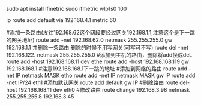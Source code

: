 sudo apt install ifmetric 
sudo ifmetric wlp1s0 100

ip route add default via 192.168.4.1 metric 60



#添加一条路由(发往192.168.62这个网段要经过网关192.168.1.1,注意这个是下一跳的网关地址)
route add -net 192.168.62.0 netmask 255.255.255.0 gw 192.168.1.1
并删除一条路由 删除的时候不用写网关(可写可不写)
route del -net 192.168.122. netmask 255.255.255.0
#添加到主机的路由，删除将add换成deL
route add -host 192.168.168.11 dev ethe
route add -host 192.168.168.119 gw 192.168.168.1 #注意192.168.168.1下一跳的地址
#添加到网络的路由
route add -net IP netmask MASK etho
route add -net IP netmask MASK gw IP
route add -net IP/24 eth1
#添加默认网关
route add default gw IP
#删除路由
route del-host 192.168.168.11 dev eth0
#修改路由
route change 192.168.3.98 netmask 255.255.255.8 192.168.3.45




